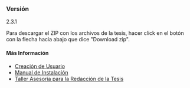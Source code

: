 ### Versión
2.3.1

Para descargar el ZIP con los archivos de la tesis, hacer click en el botón con la flecha hacia abajo que dice "Download zip".

#### Más Información
- [Creación de Usuario](https://docs.google.com/document/d/1DEbMORIRLwqj0ZQyyoMUMoBmUd3VEIvxLzVBPBaczr0/pub)
- [Manual de Instalación](http://tesis.posgrados.udelar.edu.uy/TallerTesis/UdelaRTeX/raw/master/README/Manual_Instalacion_v1.2.pdf)
- [Taller Asesoría para la Redacción de la Tesis](http://www.posgrados.udelar.edu.uy/renderPage/index/pageId/1133)
